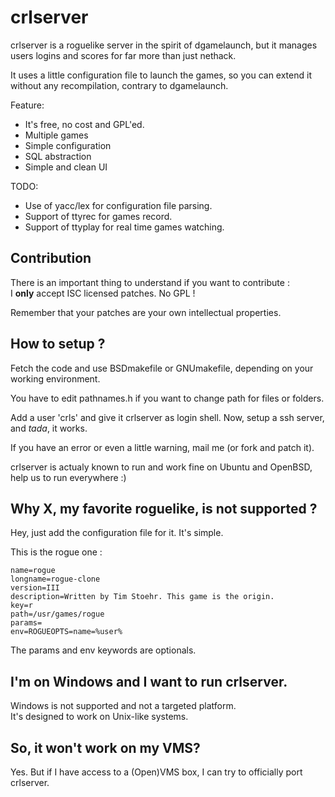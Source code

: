 crlserver
=========

crlserver is a roguelike server in the spirit of dgamelaunch, but it
manages users logins and scores for far more than just nethack.

It uses a little configuration file to launch the games, so you can
extend it without any recompilation, contrary to dgamelaunch.

Feature:

 * It's free, no cost and GPL'ed.
 * Multiple games
 * Simple configuration
 * SQL abstraction
 * Simple and clean UI

TODO:

 * Use of yacc/lex for configuration file parsing.
 * Support of ttyrec for games record.
 * Support of ttyplay for real time games watching.

Contribution
------------
There is an important thing to understand if you want to contribute :<br />
I **only** accept ISC licensed patches. No GPL !

Remember that your patches are your own intellectual properties.

How to setup ?
--------------

Fetch the code and use BSDmakefile or GNUmakefile, depending on your
working environment.

You have to edit pathnames.h if you want to change path for files or folders.

Add a user 'crls' and give it crlserver as login shell.
Now, setup a ssh server, and *tada*, it works.

If you have an error or even a little warning, mail me (or fork and patch it).

crlserver is actualy known to run and work fine on Ubuntu and OpenBSD,
help us to run everywhere :)

Why X, my favorite roguelike, is not supported ?
------------------------------------------------

Hey, just add the configuration file for it.
It's simple.

This is the rogue one :

    name=rogue
    longname=rogue-clone
    version=III
    description=Written by Tim Stoehr. This game is the origin.
    key=r
    path=/usr/games/rogue
    params=
    env=ROGUEOPTS=name=%user%

The params and env keywords are optionals.

I'm on Windows and I want to run crlserver.
-------------------------------------------
Windows is not supported and not a targeted platform.<br />
It's designed to work on Unix-like systems.

So, it won't work on my VMS?
----------------------------
Yes. But if I have access to a (Open)VMS box, I can try to officially
port crlserver.